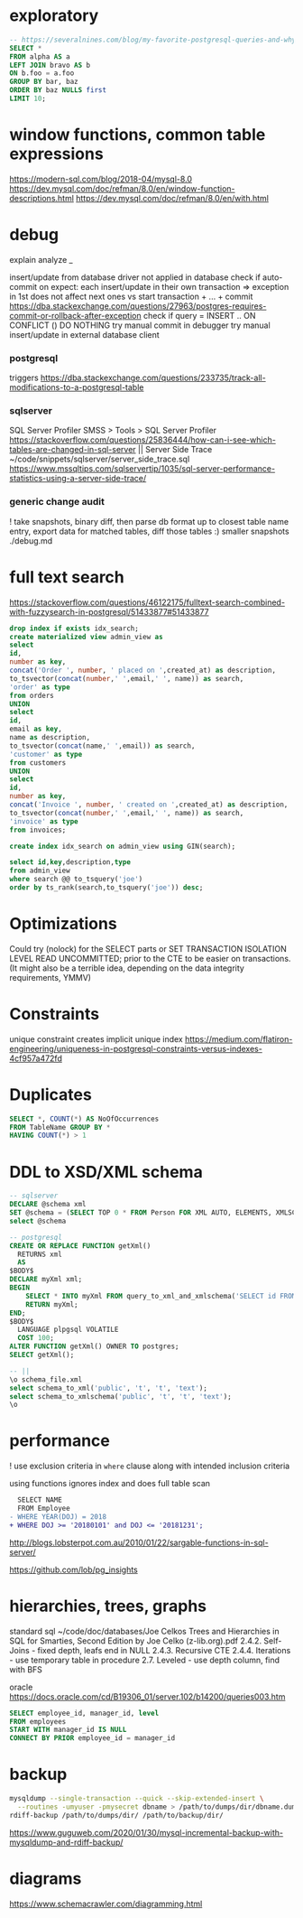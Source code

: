 # exploratory

```sql
-- https://severalnines.com/blog/my-favorite-postgresql-queries-and-why-they-matter
SELECT *
FROM alpha AS a
LEFT JOIN bravo AS b
ON b.foo = a.foo
GROUP BY bar, baz
ORDER BY baz NULLS first
LIMIT 10;
```

# window functions, common table expressions

https://modern-sql.com/blog/2018-04/mysql-8.0
https://dev.mysql.com/doc/refman/8.0/en/window-function-descriptions.html
https://dev.mysql.com/doc/refman/8.0/en/with.html

# debug

explain analyze _

insert/update from database driver not applied in database
    check if auto-commit on
        expect: each insert/update in their own transaction => exception in 1st does not affect next ones
        vs start transaction + ... + commit
        https://dba.stackexchange.com/questions/27963/postgres-requires-commit-or-rollback-after-exception
    check if query = INSERT .. ON CONFLICT () DO NOTHING
    try manual commit in debugger
    try manual insert/update in external database client

### postgresql

triggers
    https://dba.stackexchange.com/questions/233735/track-all-modifications-to-a-postgresql-table

### sqlserver

SQL Server Profiler
    SMSS > Tools > SQL Server Profiler
    https://stackoverflow.com/questions/25836444/how-can-i-see-which-tables-are-changed-in-sql-server
|| Server Side Trace
    ~/code/snippets/sqlserver/server_side_trace.sql
    https://www.mssqltips.com/sqlservertip/1035/sql-server-performance-statistics-using-a-server-side-trace/

### generic change audit

! take snapshots, binary diff, then parse db format up to closest table name entry, export data for matched tables, diff those tables
    :) smaller snapshots
    ./debug.md

# full text search

https://stackoverflow.com/questions/46122175/fulltext-search-combined-with-fuzzysearch-in-postgresql/51433877#51433877

```sql
drop index if exists idx_search;
create materialized view admin_view as
select
id,
number as key,
concat('Order ', number, ' placed on ',created_at) as description,
to_tsvector(concat(number,' ',email,' ', name)) as search,
'order' as type
from orders
UNION
select
id,
email as key,
name as description,
to_tsvector(concat(name,' ',email)) as search,
'customer' as type
from customers
UNION
select
id,
number as key,
concat('Invoice ', number, ' created on ',created_at) as description,
to_tsvector(concat(number,' ',email,' ', name)) as search,
'invoice' as type
from invoices;

create index idx_search on admin_view using GIN(search);

select id,key,description,type
from admin_view
where search @@ to_tsquery('joe')
order by ts_rank(search,to_tsquery('joe')) desc;
```

# Optimizations

Could try (nolock) for the SELECT parts or SET TRANSACTION ISOLATION LEVEL READ UNCOMMITTED; prior to the CTE to be easier on transactions. (It might also be a terrible idea, depending on the data integrity requirements, YMMV)

# Constraints

unique constraint creates implicit unique index
    https://medium.com/flatiron-engineering/uniqueness-in-postgresql-constraints-versus-indexes-4cf957a472fd

# Duplicates

```sql
SELECT *, COUNT(*) AS NoOfOccurrences
FROM TableName GROUP BY *
HAVING COUNT(*) > 1
```

# DDL to XSD/XML schema

```sql
-- sqlserver
DECLARE @schema xml
SET @schema = (SELECT TOP 0 * FROM Person FOR XML AUTO, ELEMENTS, XMLSCHEMA('PersonSchema'))
select @schema

-- postgresql
CREATE OR REPLACE FUNCTION getXml()
  RETURNS xml 
  AS
$BODY$
DECLARE myXml xml;
BEGIN 
    SELECT * INTO myXml FROM query_to_xml_and_xmlschema('SELECT id FROM someTable', true, true, 'myProject.mySchema');
    RETURN myXml;
END;
$BODY$
  LANGUAGE plpgsql VOLATILE
  COST 100;
ALTER FUNCTION getXml() OWNER TO postgres;
SELECT getXml();

-- ||
\o schema_file.xml
select schema_to_xml('public', 't', 't', 'text');
select schema_to_xmlschema('public', 't', 't', 'text');
\o

```

# performance

! use exclusion criteria in `where` clause along with intended inclusion criteria

using functions ignores index and does full table scan
```diff
  SELECT NAME
  FROM Employee
- WHERE YEAR(DOJ) = 2018
+ WHERE DOJ >= '20180101' and DOJ <= '20181231';
```
http://blogs.lobsterpot.com.au/2010/01/22/sargable-functions-in-sql-server/

https://github.com/lob/pg_insights

# hierarchies, trees, graphs

standard sql
~/code/doc/databases/Joe Celkos Trees and Hierarchies in SQL for Smarties, Second Edition by Joe Celko (z-lib.org).pdf
    2.4.2. Self-Joins - fixed depth, leafs end in NULL
    2.4.3. Recursive CTE
    2.4.4. Iterations - use temporary table in procedure
    2.7. Leveled - use depth column, find with BFS

oracle
https://docs.oracle.com/cd/B19306_01/server.102/b14200/queries003.htm
```sql
SELECT employee_id, manager_id, level
FROM employees
START WITH manager_id IS NULL
CONNECT BY PRIOR employee_id = manager_id
```

# backup

```bash
mysqldump --single-transaction --quick --skip-extended-insert \
  --routines -umyuser -pmysecret dbname > /path/to/dumps/dir/dbname.dump;
rdiff-backup /path/to/dumps/dir/ /path/to/backup/dir/
```
https://www.guguweb.com/2020/01/30/mysql-incremental-backup-with-mysqldump-and-rdiff-backup/

# diagrams

https://www.schemacrawler.com/diagramming.html
